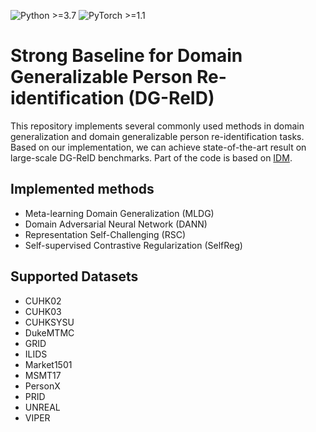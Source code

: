 ![Python >=3.7](https://img.shields.io/badge/Python->=3.7-blue.svg)
![PyTorch >=1.1](https://img.shields.io/badge/PyTorch->=1.1-yellow.svg)

# Strong Baseline for Domain Generalizable Person Re-identification (DG-ReID)

This repository implements several commonly used methods in domain generalization and domain generalizable person re-identification tasks. Based on our implementation, we can achieve state-of-the-art result on large-scale DG-ReID benchmarks. Part of the code is based on [IDM](https://github.com/SikaStar/IDM).

## Implemented methods

- Meta-learning Domain Generalization (MLDG)
- Domain Adversarial Neural Network (DANN)
- Representation Self-Challenging (RSC)
- Self-supervised Contrastive Regularization (SelfReg)

## Supported Datasets

- CUHK02
- CUHK03
- CUHKSYSU
- DukeMTMC
- GRID
- ILIDS
- Market1501
- MSMT17
- PersonX
- PRID
- UNREAL
- VIPER


